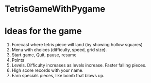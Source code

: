 # TetrisGameWithPygame

# Ideas for the game
1. Forecast where tetris piece will land (by showing hollow squares)
2. Menu with choices (difficulty, speed, grid size).
3. Start game, Quit, pause, resume
4. Points
5. Levels. Difficulty increases as levels increase. Faster falling pieces.
6. High score records with your name.
7. Earn specials pieces, like bomb that blows up.
